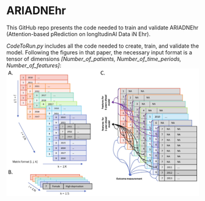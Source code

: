 # ARIADNEhr
This GitHub repo presents the code needed to train and validate ARIADNEhr (Attention-based pRediction on longItudinAl Data iN Ehr).

*CodeToRun.py* includes all the code needed to create, train, and validate the model. Following the figures in that paper, the necessary input format is a tensor of dimensions *[Number_of_patients, Number_of_time_periods, Number_of_features]*: 
![input data format](https://github.com/idiapjgol/ARIADNEhr/blob/main/inputData.jpg?raw=true)



